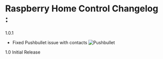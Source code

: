 # Raspberry Home Control Changelog :

1.0.1
* Fixed Pushbullet issue with contacts
![Pushbullet](http://i.imgur.com/2XPcZJO.png)


1.0
Initial Release
